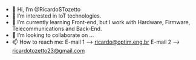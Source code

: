- 👋 Hi, I’m @RicardoSTozetto
- 👀 I’m interested in IoT technologies.
- 🌱 I’m currently learning Front-end, but I work with Hardware, Firmware, Telecommunications and Back-End. 
- 💞️ I’m looking to collaborate on ...
- 📫 How to reach me: E-mail 1 --> ricardo@optim.eng.br E-mail 2 --> ricardotozetto23@gmail.com 

<!---
RicardoSTozetto/RicardoSTozetto is a ✨ special ✨ repository because its `README.md` (this file) appears on your GitHub profile.
You can click the Preview link to take a look at your changes.
--->
